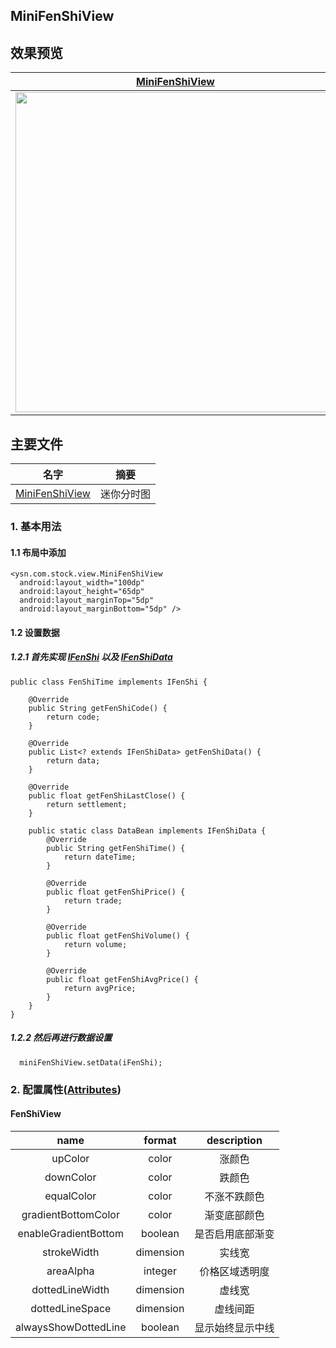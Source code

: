 ## MiniFenShiView

## 效果预览

| [MiniFenShiView]                    | 
| ------------------------------- | 
| <img src="images/minifenshiview.gif" height="512" /> |


## 主要文件
| 名字             | 摘要           |
| ---------------- | -------------- |
| [MiniFenShiView] | 迷你分时图 |


### 1. 基本用法

#### 1.1 布局中添加
```android
<ysn.com.stock.view.MiniFenShiView
  android:layout_width="100dp"
  android:layout_height="65dp"
  android:layout_marginTop="5dp"
  android:layout_marginBottom="5dp" />
```

#### 1.2 设置数据

##### 1.2.1 首先实现 [IFenShi] 以及 [IFenShiData] 
```android
public class FenShiTime implements IFenShi {

    @Override
    public String getFenShiCode() {
        return code;
    }

    @Override
    public List<? extends IFenShiData> getFenShiData() {
        return data;
    }

    @Override
    public float getFenShiLastClose() {
        return settlement;
    }

    public static class DataBean implements IFenShiData {
        @Override
        public String getFenShiTime() {
            return dateTime;
        }

        @Override
        public float getFenShiPrice() {
            return trade;
        }

        @Override
        public float getFenShiVolume() {
            return volume;
        }

        @Override
        public float getFenShiAvgPrice() {
            return avgPrice;
        }
    }
}

```
##### 1.2.2 然后再进行数据设置
```android
  miniFenShiView.setData(iFenShi);
```


### 2. 配置属性([Attributes])

#### FenShiView
|name|format|description|
|:---:|:---:|:---:|
| upColor | color | 涨颜色 |
| downColor | color | 跌颜色 |
| equalColor | color | 不涨不跌颜色 |
| gradientBottomColor | color | 渐变底部颜色 |
| enableGradientBottom | boolean | 是否启用底部渐变 |
| strokeWidth | dimension | 实线宽 |
| areaAlpha | integer | 价格区域透明度 |
| dottedLineWidth | dimension | 虚线宽 |
| dottedLineSpace | dimension | 虚线间距 |
| alwaysShowDottedLine | boolean | 显示始终显示中线 |

[MiniFenShiView]:https://github.com/yangsanning/StockView/blob/master/stock/src/main/java/ysn/com/stock/view/MiniFenShiView.java
[IFenShi]:https://github.com/yangsanning/StockView/blob/master/stock/src/main/java/ysn/com/stock/bean/IFenShi.java
[IFenShiData]:https://github.com/yangsanning/StockView/blob/master/stock/src/main/java/ysn/com/stock/bean/IFenShiData.java
[Attributes]:https://github.com/yangsanning/StockView/blob/master/stock/src/main/res/values/attrs_mini_fen_shi.xml

